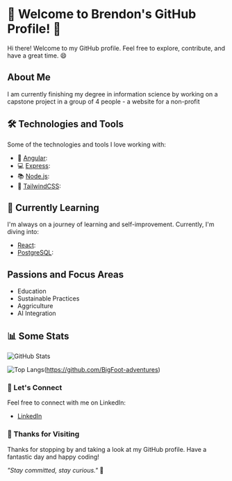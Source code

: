 # 🚀 Welcome to Brendon's GitHub Profile! 🌟

Hi there! Welcome to my GitHub profile. Feel free to explore, contribute, and have a great time. 😄

## About Me

I am currently finishing my degree in information science by working on a capstone project in a group of 4 people - a website for a non-profit

## 🛠️ Technologies and Tools

Some of the technologies and tools I love working with:

- 📱 [Angular](https://angular.io): <!-- Description -->
- 💻 [Express](https://expressjs.com): <!-- Description -->
- 📚 [Node.js](https://nodejs.org/en): <!-- Description -->
- 🎨 [TailwindCSS](https://tailwindcss.com): <!-- Description -->

## 🌱 Currently Learning

I'm always on a journey of learning and self-improvement. Currently, I'm diving into:

- [React](https://react.dev): <!-- Learning about topic 1 -->
- [PostgreSQL](https://postgresql.org): <!-- Exploring topic 2 in depth -->

## Passions and Focus Areas
- Education
- Sustainable Practices
- Aggriculture
- AI Integration

## 📊 Some Stats

![GitHub Stats](https://github-readme-stats.vercel.app/api?username=BigFoot-adventures&show_icons=true&theme=radical)

![Top Langs](https://github-readme-stats.vercel.app/api/top-langs/?username=BigFoot-adventures&layout=compact&theme=radical)(https://github.com/BigFoot-adventures)

### 🤝 Let's Connect

Feel free to connect with me on LinkedIn:

- [LinkedIn](https://linkedin.com/in/brendon-jensen)

### 🎉 Thanks for Visiting

Thanks for stopping by and taking a look at my GitHub profile. Have a fantastic day and happy coding!

_"Stay committed, stay curious."_ 🌈
